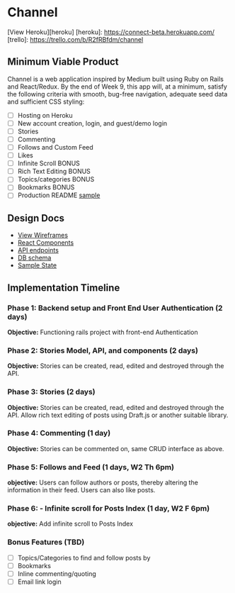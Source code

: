# Channel
[View Heroku][heroku]
[heroku]: https://connect-beta.herokuapp.com/
[trello]: https://trello.com/b/R2fRBfdm/channel

## Minimum Viable Product

Channel is a web application inspired by Medium built using Ruby on Rails
and React/Redux.  By the end of Week 9, this app will, at a minimum, satisfy the
following criteria with smooth, bug-free navigation, adequate seed data and
sufficient CSS styling:

- [ ] Hosting on Heroku
- [ ] New account creation, login, and guest/demo login
- [ ] Stories
- [ ] Commenting
- [ ] Follows and Custom Feed
- [ ] Likes
- [ ] Infinite Scroll BONUS
- [ ] Rich Text Editing BONUS
- [ ] Topics/categories BONUS
- [ ] Bookmarks BONUS
- [ ] Production README [sample](docs/production_readme.md)

## Design Docs
* [View Wireframes][wireframes]
* [React Components][components]
* [API endpoints][api-endpoints]
* [DB schema][schema]
* [Sample State][sample-state]

[wireframes]: docs/wireframes
[components]: docs/component-hierarchy.md
[sample-state]: docs/sample-state.md
[api-endpoints]: docs/api-endpoints.md
[schema]: docs/schema.md

## Implementation Timeline

### Phase 1: Backend setup and Front End User Authentication (2 days)

**Objective:** Functioning rails project with front-end Authentication

### Phase 2: Stories Model, API, and components (2 days)

**Objective:** Stories can be created, read, edited and destroyed through
the API.

### Phase 3: Stories (2 days)
**Objective:** Stories can be created, read, edited and destroyed through the API.  Allow rich text editing of posts using Draft.js or another suitable library.

### Phase 4: Commenting (1 day)

**Objective:** Stories can be commented on, same CRUD interface as above.

### Phase 5: Follows and Feed (1 days, W2 Th 6pm)

**objective:** Users can follow authors or posts, thereby altering the information in their feed. Users can also like posts.

### Phase 6: - Infinite scroll for Posts Index (1 day, W2 F 6pm)

**objective:** Add infinite scroll to Posts Index

### Bonus Features (TBD)
- [ ] Topics/Categories to find and follow posts by
- [ ] Bookmarks
- [ ] Inline commenting/quoting
- [ ] Email link login

